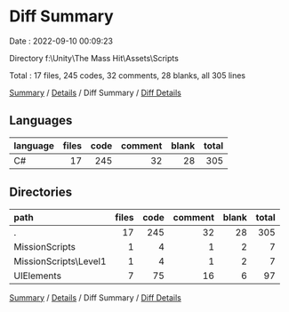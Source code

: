 # Diff Summary

Date : 2022-09-10 00:09:23

Directory f:\\Unity\\The Mass Hit\\Assets\\Scripts

Total : 17 files,  245 codes, 32 comments, 28 blanks, all 305 lines

[Summary](results.md) / [Details](details.md) / Diff Summary / [Diff Details](diff-details.md)

## Languages
| language | files | code | comment | blank | total |
| :--- | ---: | ---: | ---: | ---: | ---: |
| C# | 17 | 245 | 32 | 28 | 305 |

## Directories
| path | files | code | comment | blank | total |
| :--- | ---: | ---: | ---: | ---: | ---: |
| . | 17 | 245 | 32 | 28 | 305 |
| MissionScripts | 1 | 4 | 1 | 2 | 7 |
| MissionScripts\\Level1 | 1 | 4 | 1 | 2 | 7 |
| UIElements | 7 | 75 | 16 | 6 | 97 |

[Summary](results.md) / [Details](details.md) / Diff Summary / [Diff Details](diff-details.md)